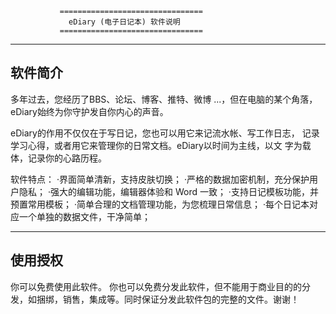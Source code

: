                ================================
                 eDiary (电子日记本) 软件说明
               ================================

----------
 软件简介
----------
多年过去，您经历了BBS、论坛、博客、推特、微博 ...，但在电脑的某个角落，eDiary始终为你守护发自你内心的声音。

eDiary的作用不仅仅在于写日记，您也可以用它来记流水帐、写工作日志，
记录学习心得，或者用它来管理你的日常文档。eDiary以时间为主线，以文
字为载体，记录你的心路历程。

软件特点：
·界面简单清新，支持皮肤切换；
·严格的数据加密机制，充分保护用户隐私；
·强大的编辑功能，编辑器体验和 Word 一致；
·支持日记模板功能，并预置常用模板；
·简单合理的文档管理功能，为您梳理日常信息；
·每个日记本对应一个单独的数据文件，干净简单；


----------
 使用授权
----------
你可以免费使用此软件。
你也可以免费分发此软件，但不能用于商业目的的分发，如捆绑，销售，集成等。同时保证分发此软件包的完整的文件。谢谢！
